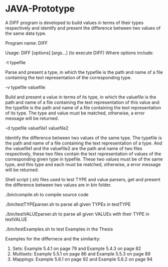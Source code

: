 # JAVA-Prototype
A DIFF program is developed to build values in terms of their types respectively and identify and present the difference between two values of the same data type.

Program name: DIFF

Usage: DIFF [options] [args...] (to execute DIFF) Where options include:

-t typefile

Parse and present a type, in which the typefile is the path and name of a file
containing the text representation of the corresponding type.

-v typefile valuefile

Build and present a value in terms of its type, in which the valuefile is the path and name of a file containing the text representation of this value and the typefile is the path and name of a file containing the text representation of its type. The type and value must be matched, otherwise, a error message will be returned.

-d typefile valuefile1 valuefile2

Identify the difference between two values of the same type. The typefile is the path and name of a file containing the text representation of a type. And the valuefile1 and the valuefile2 are the path and name of two files respectively, these two files contain the text representation of values of the corresponding given type in typefile. These two values must be of the same type, and this type and each must be matched, otherwise, a error message will be returned.

Shell script (.sh) files used to test TYPE and value parsers, get and present the difference between two values are in bin folder.

./bin/compile.sh to compile source code

./bin/testTYPEparser.sh to parse all given TYPEs in testTYPE

./bin/testVALUEparser.sh to parse all given VALUEs with their TYPE in testVALUE

./bin/testExamples.sh to test Examples in the Thesis

Examples for the differnece and the similarity:
1. Sets: Example 5.4.1 on page 79 and Example 5.4.3 on page 82
2. Multisets: Example 5.5.1 on page 86 and Example 5.5.3 on page 89
3. Mappings: Example 5.6.1 on page 92 and Example 5.6.2 on page 94
